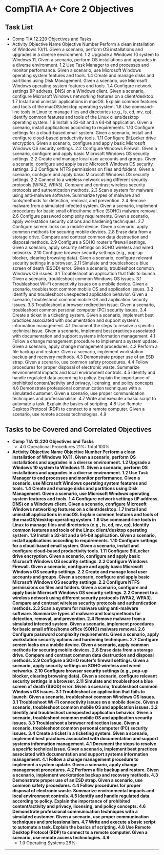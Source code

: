 # CompTIA A+ Core 2 Objectives

## Task List
- Comp TIA 12.220 Objectives and Tasks
- Activity	Objective Name	Objective Number
Perform a clean installation of Windows 10/11.	Given a scenario, perform OS installations and upgrades in a diverse environment.	1.2
Upgrade a Windows 10 system to Windows 11.	Given a scenario, perform OS installations and upgrades in a diverse environment.	1.2
Use Task Manager to end processes and monitor performance.	Given a scenario, use Microsoft Windows operating system features and tools.	1.4
Create and manage disks and partitions using Disk Management.	Given a scenario, use Microsoft Windows operating system features and tools.	1.4
Configure network settings (IP address, DNS) on a Windows client.	Given a scenario, configure Microsoft Windows networking features on a client/desktop.	1.7
Install and uninstall applications in macOS.	Explain common features and tools of the macOS/desktop operating system.	1.8
Use command-line tools in Linux to manage files and directories (e.g., ls, cd, mv, cp).	Identify common features and tools of the Linux client/desktop operating system.	1.9
Install a 32-bit and a 64-bit application.	Given a scenario, install applications according to requirements.	1.10
Configure settings for a cloud-based email system.	Given a scenario, install and configure cloud-based productivity tools.	1.11
Configure BitLocker drive encryption.	Given a scenario, configure and apply basic Microsoft Windows OS security settings.	2.2
Configure Windows Firewall.	Given a scenario, configure and apply basic Microsoft Windows OS security settings.	2.2
Create and manage local user accounts and groups.	Given a scenario, configure and apply basic Microsoft Windows OS security settings.	2.2
Configure NTFS permissions on files and folders.	Given a scenario, configure and apply basic Microsoft Windows OS security settings.	2.2
Connect to a wireless network using different security protocols (WPA2, WPA3).	Compare and contrast wireless security protocols and authentication methods.	2.3
Scan a system for malware using anti-malware software.	Summarize types of malware and tools/methods for detection, removal, and prevention.	2.4
Remove malware from a simulated infected system.	Given a scenario, implement procedures for basic small office/home office (SOHO) malware removal.	2.6
Configure password complexity requirements.	Given a scenario, apply workstation security options and hardening techniques.	2.7
Configure screen locks on a mobile device.	Given a scenario, apply common methods for securing mobile devices.	2.8
Erase data from a storage drive.	Compare and contrast common data destruction and disposal methods.	2.9
Configure a SOHO router's firewall settings.	Given a scenario, apply security settings on SOHO wireless and wired networks.	2.10
Configure browser security settings (e.g., pop-up blocker, clearing browsing data).	Given a scenario, configure relevant security settings in a browser.	2.11
Simulate and troubleshoot a blue screen of death (BSOD) error.	Given a scenario, troubleshoot common Windows OS issues.	3.1
Troubleshoot an application that fails to launch.	Given a scenario, troubleshoot common Windows OS issues.	3.1
Troubleshoot Wi-Fi connectivity issues on a mobile device.	Given a scenario, troubleshoot common mobile OS and application issues.	3.2
Identify and troubleshoot unexpected application behavior.	Given a scenario, troubleshoot common mobile OS and application security issues.	3.3
Troubleshoot a browser redirection issue.	Given a scenario, troubleshoot common personal computer (PC) security issues.	3.4
Create a ticket in a ticketing system.	Given a scenario, implement best practices associated with documentation and support systems information management.	4.1
Document the steps to resolve a specific technical issue.	Given a scenario, implement best practices associated with documentation and support systems information management.	4.1
Follow a change management procedure to implement a system update.	Given a scenario, apply change management procedures.	4.2
Perform a file backup and restore.	Given a scenario, implement workstation backup and recovery methods.	4.3
Demonstrate proper use of an ESD strap.	Given a scenario, use common safety procedures.	4.4
Follow procedures for proper disposal of electronic waste.	Summarize environmental impacts and local environment controls.	4.5
Identify and handle regulated data according to policy.	Explain the importance of prohibited content/activity and privacy, licensing, and policy concepts.	4.6
Demonstrate professional communication techniques with a simulated customer.	Given a scenario, use proper communication techniques and professionalism.	4.7
Write and execute a basic script to automate a task.	Explain the basics of scripting.	4.8
Use Remote Desktop Protocol (RDP) to connect to a remote computer.	Given a scenario, use remote access technologies.	4.9

## Tasks to be Covered and Correlated Objectives

- **Comp TIA 12.220 Objectives and Tasks**  
  - 4.0 Operational Procedures     21%: Total      100%
- **Activity	Objective Name	Objective Number
Perform a clean installation of Windows 10/11.	Given a scenario, perform OS installations and upgrades in a diverse environment.	1.2
Upgrade a Windows 10 system to Windows 11.	Given a scenario, perform OS installations and upgrades in a diverse environment.	1.2
Use Task Manager to end processes and monitor performance.	Given a scenario, use Microsoft Windows operating system features and tools.	1.4
Create and manage disks and partitions using Disk Management.	Given a scenario, use Microsoft Windows operating system features and tools.	1.4
Configure network settings (IP address, DNS) on a Windows client.	Given a scenario, configure Microsoft Windows networking features on a client/desktop.	1.7
Install and uninstall applications in macOS.	Explain common features and tools of the macOS/desktop operating system.	1.8
Use command-line tools in Linux to manage files and directories (e.g., ls, cd, mv, cp).	Identify common features and tools of the Linux client/desktop operating system.	1.9
Install a 32-bit and a 64-bit application.	Given a scenario, install applications according to requirements.	1.10
Configure settings for a cloud-based email system.	Given a scenario, install and configure cloud-based productivity tools.	1.11
Configure BitLocker drive encryption.	Given a scenario, configure and apply basic Microsoft Windows OS security settings.	2.2
Configure Windows Firewall.	Given a scenario, configure and apply basic Microsoft Windows OS security settings.	2.2
Create and manage local user accounts and groups.	Given a scenario, configure and apply basic Microsoft Windows OS security settings.	2.2
Configure NTFS permissions on files and folders.	Given a scenario, configure and apply basic Microsoft Windows OS security settings.	2.2
Connect to a wireless network using different security protocols (WPA2, WPA3).	Compare and contrast wireless security protocols and authentication methods.	2.3
Scan a system for malware using anti-malware software.	Summarize types of malware and tools/methods for detection, removal, and prevention.	2.4
Remove malware from a simulated infected system.	Given a scenario, implement procedures for basic small office/home office (SOHO) malware removal.	2.6
Configure password complexity requirements.	Given a scenario, apply workstation security options and hardening techniques.	2.7
Configure screen locks on a mobile device.	Given a scenario, apply common methods for securing mobile devices.	2.8
Erase data from a storage drive.	Compare and contrast common data destruction and disposal methods.	2.9
Configure a SOHO router's firewall settings.	Given a scenario, apply security settings on SOHO wireless and wired networks.	2.10
Configure browser security settings (e.g., pop-up blocker, clearing browsing data).	Given a scenario, configure relevant security settings in a browser.	2.11
Simulate and troubleshoot a blue screen of death (BSOD) error.	Given a scenario, troubleshoot common Windows OS issues.	3.1
Troubleshoot an application that fails to launch.	Given a scenario, troubleshoot common Windows OS issues.	3.1
Troubleshoot Wi-Fi connectivity issues on a mobile device.	Given a scenario, troubleshoot common mobile OS and application issues.	3.2
Identify and troubleshoot unexpected application behavior.	Given a scenario, troubleshoot common mobile OS and application security issues.	3.3
Troubleshoot a browser redirection issue.	Given a scenario, troubleshoot common personal computer (PC) security issues.	3.4
Create a ticket in a ticketing system.	Given a scenario, implement best practices associated with documentation and support systems information management.	4.1
Document the steps to resolve a specific technical issue.	Given a scenario, implement best practices associated with documentation and support systems information management.	4.1
Follow a change management procedure to implement a system update.	Given a scenario, apply change management procedures.	4.2
Perform a file backup and restore.	Given a scenario, implement workstation backup and recovery methods.	4.3
Demonstrate proper use of an ESD strap.	Given a scenario, use common safety procedures.	4.4
Follow procedures for proper disposal of electronic waste.	Summarize environmental impacts and local environment controls.	4.5
Identify and handle regulated data according to policy.	Explain the importance of prohibited content/activity and privacy, licensing, and policy concepts.	4.6
Demonstrate professional communication techniques with a simulated customer.	Given a scenario, use proper communication techniques and professionalism.	4.7
Write and execute a basic script to automate a task.	Explain the basics of scripting.	4.8
Use Remote Desktop Protocol (RDP) to connect to a remote computer.	Given a scenario, use remote access technologies.	4.9**  
  - 1.0 Operating Systems     28%: 

---
